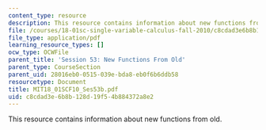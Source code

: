 ```yaml
---
content_type: resource
description: This resource contains information about new functions from old.
file: /courses/18-01sc-single-variable-calculus-fall-2010/c8cdad3e6b8b128d19f54b884372a8e2_MIT18_01SCF10_Ses53b.pdf
file_type: application/pdf
learning_resource_types: []
ocw_type: OCWFile
parent_title: 'Session 53: New Functions From Old'
parent_type: CourseSection
parent_uid: 28016eb0-0515-039e-bda8-eb0f6b6ddb58
resourcetype: Document
title: MIT18_01SCF10_Ses53b.pdf
uid: c8cdad3e-6b8b-128d-19f5-4b884372a8e2
---
```

This resource contains information about new functions from old.